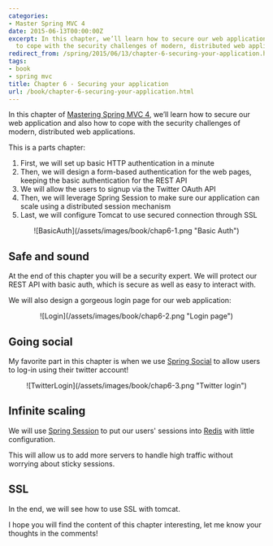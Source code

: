 ```yaml
---
categories:
- Master Spring MVC 4
date: 2015-06-13T00:00:00Z
excerpt: In this chapter, we’ll learn how to secure our web application and also how
  to cope with the security challenges of modern, distributed web applications.
redirect_from: /spring/2015/06/13/chapter-6-securing-your-application.html
tags:
- book
- spring mvc
title: Chapter 6 - Securing your application
url: /book/chapter-6-securing-your-application.html
---
```


In this chapter of [Mastering Spring MVC 4](/mastering-spring-mvc4.html), we’ll learn how to secure our web application and also how to cope with the security challenges of modern, distributed web applications.

This is a parts chapter:

1. First, we will set up basic HTTP authentication in a minute
2. Then, we will design a form-based authentication for the web pages, keeping
the basic authentication for the REST API
3. We will allow the users to signup via the Twitter OAuth API
4. Then, we will leverage Spring Session to make sure our application can scale
using a distributed session mechanism
5. Last, we will configure Tomcat to use secured connection through SSL

<center>
![BasicAuth](/assets/images/book/chap6-1.png "Basic Auth")
</center>

## Safe and sound

At the end of this chapter you will be a security expert.
We will protect our REST API with basic auth, which is secure as well as easy
to interact with.

We will also design a gorgeous login page for our web application:

<center>
![Login](/assets/images/book/chap6-2.png "Login page")
</center>

## Going social

My favorite part in this chapter is when we use [Spring Social](http://projects.spring.io/spring-social/) to allow users to log-in using
their twitter account!

<center>
![TwitterLogin](/assets/images/book/chap6-3.png "Twitter login")
</center>

## Infinite scaling

We will use [Spring Session](http://projects.spring.io/spring-session/)
to put our users' sessions into [Redis](http://redis.io/) with little configuration.

This will allow us to add more servers to handle high traffic without worrying
about sticky sessions.

## SSL

In the end, we will see how to use SSL with tomcat.

I hope you will find the content of this chapter interesting, let me know your thoughts in the comments!
